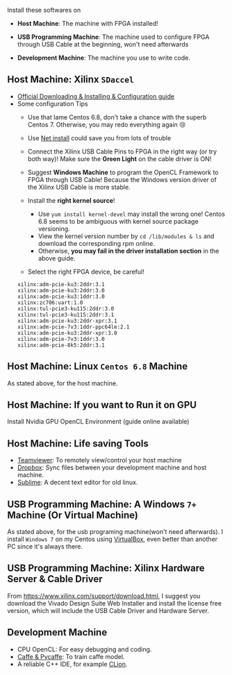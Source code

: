 Install these softwares on

- **Host Machine**: The machine with FPGA installed!
- **USB Programming Machine**: The machine used to configure FPGA through USB Cable at the beginning, won't need afterwards

- **Development Machine**: The machine you use to write code.


## Host Machine: Xilinx `SDaccel`


- [Official Downloading & Installing & Configuration guide](https://www.xilinx.com/support/documentation/sw_manuals/xilinx2015_4/ug1020-sdaccel-installation-guide.pdf)
- Some configuration Tips
    - Use that lame Centos 6.8, don't take a chance with the superb Centos 7. Otherwise, you may redo everything again :cry:
    - Use [Net install](https://www.if-not-true-then-false.com/2011/centos-6-netinstall-network-installation/) could save you from lots of trouble
    - Connect the Xilinx USB Cable Pins to FPGA in the right way (or try both way)!  Make sure the **Green Light** on the cable driver is ON!

    - Suggest **Windows Machine** to program the OpenCL Framework to FPGA through USB Cable! Because the Windows version driver of the Xilinx USB Cable is more stable.

    - Install the **right kernel source**!
        - Use `yum install kernel-devel` may install the wrong one! Centos 6.8 seems to be ambiguous with kernel source package versioning.
        - View the kernel version number by `cd /lib/modules & ls` and download the corresponding rpm online.
        - Otherwise, **you may fail in the driver installation section** in the above guide.

    - Select the right FPGA device, be careful!
    ```
    xilinx:adm-pcie-ku3:2ddr:3.1
    xilinx:adm-pcie-ku3:2ddr:3.0
    xilinx:adm-pcie-ku3:1ddr:3.0
    xilinx:zc706:uart:1.0
    xilinx:tul-pcie3-ku115:2ddr:3.0
    xilinx:tul-pcie3-ku115:2ddr:3.1
    xilinx:adm-pcie-ku3:2ddr-xpr:3.1
    xilinx:adm-pcie-7v3:1ddr-ppc64le:2.1
    xilinx:adm-pcie-ku3:2ddr-xpr:3.0
    xilinx:adm-pcie-7v3:1ddr:3.0
    xilinx:adm-pcie-8k5:2ddr:3.1
    ```


## Host Machine: Linux `Centos 6.8` Machine

As stated above, for the host machine.



## Host Machine: If you want to Run it on GPU


Install Nvidia GPU OpenCL Environment (guide online available)



## Host Machine: Life saving Tools

- [Teamviewer](https://www.teamviewer.com/): To remotely view/control your host machine
- [Dropbox](https://www.dropbox.com/install-linux): Sync files between your development machine and host machine.
- [Sublime](https://www.sublimetext.com/): A decent text editor for old linux.

## USB Programming Machine: A Windows `7+` Machine (Or Virtual Machine)

As stated above, for the usb programing machine(won't need afterwards). I install `Windows 7` on my Centos using [VirtualBox](https://www.virtualbox.org/wiki/Downloads), even better than another PC since it's always there.


## USB Programming Machine: Xilinx Hardware Server & Cable Driver

From https://www.xilinx.com/support/download.html, I suggest you download the Vivado Design Suite Web Installer and install the license free version, which will include the USB Cable Driver and Hardware Server.


## Development Machine

- CPU OpenCL: For easy debugging and coding.
- [Caffe & Pycaffe](https://github.com/BVLC/caffe): To train caffe model.
- A reliable C++ IDE, for example [CLion](https://www.jetbrains.com/clion/).
